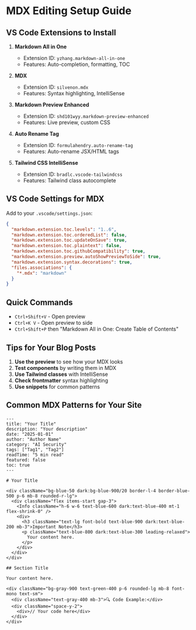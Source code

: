 # MDX Editing Setup Guide

## VS Code Extensions to Install

1. **Markdown All in One**
   - Extension ID: `yzhang.markdown-all-in-one`
   - Features: Auto-completion, formatting, TOC

2. **MDX**
   - Extension ID: `silvenon.mdx`
   - Features: Syntax highlighting, IntelliSense

3. **Markdown Preview Enhanced**
   - Extension ID: `shd101wyy.markdown-preview-enhanced`
   - Features: Live preview, custom CSS

4. **Auto Rename Tag**
   - Extension ID: `formulahendry.auto-rename-tag`
   - Features: Auto-rename JSX/HTML tags

5. **Tailwind CSS IntelliSense**
   - Extension ID: `bradlc.vscode-tailwindcss`
   - Features: Tailwind class autocomplete

## VS Code Settings for MDX

Add to your `.vscode/settings.json`:

```json
{
  "markdown.extension.toc.levels": "1..6",
  "markdown.extension.toc.orderedList": false,
  "markdown.extension.toc.updateOnSave": true,
  "markdown.extension.toc.plaintext": false,
  "markdown.extension.toc.githubCompatibility": true,
  "markdown.extension.preview.autoShowPreviewToSide": true,
  "markdown.extension.syntax.decorations": true,
  "files.associations": {
    "*.mdx": "markdown"
  }
}
```

## Quick Commands

- `Ctrl+Shift+V` - Open preview
- `Ctrl+K V` - Open preview to side
- `Ctrl+Shift+P` then "Markdown All in One: Create Table of Contents"

## Tips for Your Blog Posts

1. **Use the preview** to see how your MDX looks
2. **Test components** by writing them in MDX
3. **Use Tailwind classes** with IntelliSense
4. **Check frontmatter** syntax highlighting
5. **Use snippets** for common patterns

## Common MDX Patterns for Your Site

```mdx
---
title: "Your Title"
description: "Your description"
date: "2025-01-01"
author: "Author Name"
category: "AI Security"
tags: ["Tag1", "Tag2"]
readTime: "5 min read"
featured: false
toc: true
---

# Your Title

<div className="bg-blue-50 dark:bg-blue-900/20 border-l-4 border-blue-500 p-6 mb-8 rounded-r-lg">
  <div className="flex items-start gap-3">
    <Info className="h-6 w-6 text-blue-600 dark:text-blue-400 mt-1 flex-shrink-0" />
    <div>
      <h3 className="text-lg font-bold text-blue-900 dark:text-blue-200 mb-3">Important Note</h3>
      <p className="text-blue-800 dark:text-blue-300 leading-relaxed">
        Your content here.
      </p>
    </div>
  </div>
</div>

## Section Title

Your content here.

<div className="bg-gray-900 text-green-400 p-6 rounded-lg mb-8 font-mono text-sm">
  <div className="text-gray-400 mb-3">🔍 Code Example:</div>
  <div className="space-y-2">
    <div>// Your code here</div>
  </div>
</div>
``` 